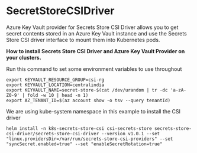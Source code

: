 # SecretStoreCSIDriver
Azure Key Vault provider for Secrets Store CSI Driver allows you to get secret contents stored in an Azure Key Vault instance and use the Secrets Store CSI driver interface to mount them into Kubernetes pods.

**How to install Secrets Store CSI Driver and Azure Key Vault Provider on your clusters.**

Run this command to set some environment variables to use throughout
~~~
export KEYVAULT_RESOURCE_GROUP=csi-rg
export KEYVAULT_LOCATION=centralindia
export KEYVAULT_NAME=secret-store-$(cat /dev/urandom | tr -dc 'a-zA-Z0-9' | fold -w 10 | head -n 1)
export AZ_TENANT_ID=$(az account show -o tsv --query tenantId)
~~~
We are using kube-system namespace in this example to install the CSI driver

~~~
helm install -n k8s-secrets-store-csi csi-secrets-store secrets-store-csi-driver/secrets-store-csi-driver --version v1.0.1 --set "linux.providersDir=/var/run/secrets-store-csi-providers" --set "syncSecret.enabled=true" --set "enableSecretRotation=true"
~~~
